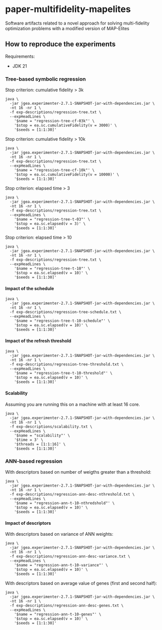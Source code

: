 # paper-multifidelity-mapelites
Software artifacts related to a novel approach for solving multi-fidelity optimization problems with a modified version of MAP-Elites

## How to reproduce the experiments

Requirements:
- JDK 21

### Tree-based symbolic regression

Stop criterion: cumulative fidelity > 3k 
```shell
java \
  -jar jgea.experimenter-2.7.1-SNAPSHOT-jar-with-dependencies.jar \
  -nt 16 -nr 1 \
  -f exp-descriptions/regression-tree.txt \
  --expHeadLines \
    '$name = "regression-tree-cf-03k"' \
    '$stop = ea.sc.cumulativeFidelity(v = 3000)' \
    '$seeds = [1:1:30]'
```

Stop criterion: cumulative fidelity > 10k 
```shell
java \
  -jar jgea.experimenter-2.7.1-SNAPSHOT-jar-with-dependencies.jar \
  -nt 16 -nr 1 \
  -f exp-descriptions/regression-tree.txt \
  --expHeadLines \
    '$name = "regression-tree-cf-10k"' \
    '$stop = ea.sc.cumulativeFidelity(v = 10000)' \
    '$seeds = [1:1:30]'
```

Stop criterion: elapsed time > 3 
```shell
java \
  -jar jgea.experimenter-2.7.1-SNAPSHOT-jar-with-dependencies.jar \
  -nt 16 -nr 1 \
  -f exp-descriptions/regression-tree.txt \
  --expHeadLines \
    '$name = "regression-tree-t-03"' \
    '$stop = ea.sc.elapsed(v = 3)' \
    '$seeds = [1:1:30]'
```

Stop criterion: elapsed time > 10
```shell
java \
  -jar jgea.experimenter-2.7.1-SNAPSHOT-jar-with-dependencies.jar \
  -nt 16 -nr 1 \
  -f exp-descriptions/regression-tree.txt \
  --expHeadLines \
    '$name = "regression-tree-t-10"' \
    '$stop = ea.sc.elapsed(v = 10)' \
    '$seeds = [1:1:30]'
```

#### Impact of the schedule
```shell
java \
  -jar jgea.experimenter-2.7.1-SNAPSHOT-jar-with-dependencies.jar \
  -nt 16 -nr 1 \
  -f exp-descriptions/regression-tree-schedule.txt \
  --expHeadLines \
    '$name = "regression-tree-t-10-schedule"' \
    '$stop = ea.sc.elapsed(v = 10)' \
    '$seeds = [1:1:30]'
```

#### Impact of the refresh threshold
```shell
java \
  -jar jgea.experimenter-2.7.1-SNAPSHOT-jar-with-dependencies.jar \
  -nt 16 -nr 1 \
  -f exp-descriptions/regression-tree-threshold.txt \
  --expHeadLines \
    '$name = "regression-tree-t-10-threshold"' \
    '$stop = ea.sc.elapsed(v = 10)' \
    '$seeds = [1:1:30]'
```

#### Scalability

Assuming you are running this on a machine with at least 16 core.
```shell
java \
  -jar jgea.experimenter-2.7.1-SNAPSHOT-jar-with-dependencies.jar \
  -nt 16 -nr 1 \
  -f exp-descriptions/scalability.txt \
  --expHeadLines \
    '$name = "scalability"' \
    '$time = 3' \
    '$threads = [1:1:16]' \
    '$seeds = [1:1:30]'
```

### ANN-based regression

With descriptors based on number of weigths greater than a threshold:
```shell
java \
  -jar jgea.experimenter-2.7.1-SNAPSHOT-jar-with-dependencies.jar \
  -nt 16 -nr 1 \
  -f exp-descriptions/regression-ann-desc-nthreshold.txt \
  --expHeadLines \
    '$name = "regression-ann-t-10-nthredshold"' \
    '$stop = ea.sc.elapsed(v = 10)' \
    '$seeds = [1:1:30]'
```

#### Impact of descriptors

With descriptors based on variance of ANN weights:
```shell
java \
  -jar jgea.experimenter-2.7.1-SNAPSHOT-jar-with-dependencies.jar \
  -nt 16 -nr 1 \
  -f exp-descriptions/regression-ann-desc-variance.txt \
  --expHeadLines \
    '$name = "regression-ann-t-10-variance"' \
    '$stop = ea.sc.elapsed(v = 10)' \
    '$seeds = [1:1:30]'
```

With descriptors based on average value of genes (first and second half):
```shell
java \
  -jar jgea.experimenter-2.7.1-SNAPSHOT-jar-with-dependencies.jar \
  -nt 16 -nr 1 \
  -f exp-descriptions/regression-ann-desc-genes.txt \
  --expHeadLines \
    '$name = "regression-ann-t-10-genes"' \
    '$stop = ea.sc.elapsed(v = 10)' \
    '$seeds = [1:1:30]'
```

